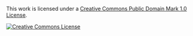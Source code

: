 
This work is licensed under a [Creative Commons Public Domain Mark 1.0 License](http://creativecommons.org/publicdomain/mark/1.0/).

[![Creative Commons License](https://i.creativecommons.org/p/mark/1.0/88x31.png)](http://creativecommons.org/publicdomain/mark/1.0/)
